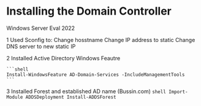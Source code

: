 # Installing the Domain Controller

Windows Server Eval 2022

1 Used Sconfig to:
    Change hosstname
    Change IP address to static
    Change DNS server to new static IP

2 Installed Active Directory Windows Feautre

    ```shell
    Install-WindowsFeature AD-Domain-Services -IncludeManagementTools
    ```

3 Installed Forest and established AD name (Bussin.com)
    ```shell
    Import-Module ADDSDeployment
    Install-ADDSForest
    ```